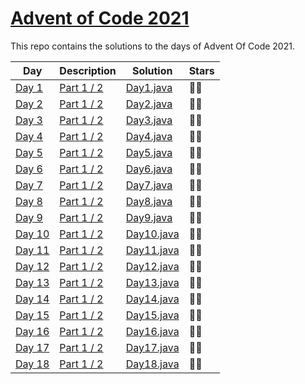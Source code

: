 # [Advent of Code 2021](https://adventofcode.com/2021)

This repo contains the solutions to the days of Advent Of Code 2021.

Day | Description | Solution | Stars
--- | --- | --- | --- |
[Day 1](https://adventofcode.com/2021/day/1) | [Part 1 / 2](res/day1/description.md) | [Day1.java](src/com/rips7/days/Day1.java) | 🌟🌟
[Day 2](https://adventofcode.com/2021/day/2) | [Part 1 / 2](res/day2/description.md) | [Day2.java](src/com/rips7/days/Day2.java) | 🌟🌟
[Day 3](https://adventofcode.com/2021/day/3) | [Part 1 / 2](res/day3/description.md) | [Day3.java](src/com/rips7/days/Day3.java) | 🌟🌟
[Day 4](https://adventofcode.com/2021/day/4) | [Part 1 / 2](res/day4/description.md) | [Day4.java](src/com/rips7/days/Day4.java) | 🌟🌟
[Day 5](https://adventofcode.com/2021/day/5) | [Part 1 / 2](res/day5/description.md) | [Day5.java](src/com/rips7/days/Day5.java) | 🌟🌟
[Day 6](https://adventofcode.com/2021/day/6) | [Part 1 / 2](res/day6/description.md) | [Day6.java](src/com/rips7/days/Day6.java) | 🌟🌟
[Day 7](https://adventofcode.com/2021/day/7) | [Part 1 / 2](res/day7/description.md) | [Day7.java](src/com/rips7/days/Day7.java) | 🌟🌟
[Day 8](https://adventofcode.com/2021/day/8) | [Part 1 / 2](res/day8/description.md) | [Day8.java](src/com/rips7/days/Day8.java) | 🌟🌟
[Day 9](https://adventofcode.com/2021/day/9) | [Part 1 / 2](res/day9/description.md) | [Day9.java](src/com/rips7/days/Day9.java) | 🌟🌟
[Day 10](https://adventofcode.com/2021/day/10) | [Part 1 / 2](res/day10/description.md) | [Day10.java](src/com/rips7/days/Day10.java) | 🌟🌟
[Day 11](https://adventofcode.com/2021/day/11) | [Part 1 / 2](res/day11/description.md) | [Day11.java](src/com/rips7/days/Day11.java) | 🌟🌟
[Day 12](https://adventofcode.com/2021/day/12) | [Part 1 / 2](res/day12/description.md) | [Day12.java](src/com/rips7/days/Day12.java) | 🌟🌟
[Day 13](https://adventofcode.com/2021/day/13) | [Part 1 / 2](res/day13/description.md) | [Day13.java](src/com/rips7/days/Day13.java) | 🌟🌟
[Day 14](https://adventofcode.com/2021/day/14) | [Part 1 / 2](res/day14/description.md) | [Day14.java](src/com/rips7/days/Day14.java) | 🌟🌟
[Day 15](https://adventofcode.com/2021/day/15) | [Part 1 / 2](res/day15/description.md) | [Day15.java](src/com/rips7/days/Day15.java) | 🌟🌟
[Day 16](https://adventofcode.com/2021/day/16) | [Part 1 / 2](res/day16/description.md) | [Day16.java](src/com/rips7/days/Day16.java) | 🌟🌟
[Day 17](https://adventofcode.com/2021/day/17) | [Part 1 / 2](res/day17/description.md) | [Day17.java](src/com/rips7/days/Day17.java) | 🌟🌟
[Day 18](https://adventofcode.com/2021/day/18) | [Part 1 / 2](res/day18/description.md) | [Day18.java](src/com/rips7/days/Day18.java) | 🌟🌟
